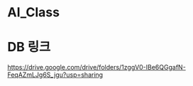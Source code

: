 # AI_Class

# DB 링크

https://drive.google.com/drive/folders/1zggV0-IBe6QGgafN-FeqAZmLJg6S_jgu?usp=sharing
